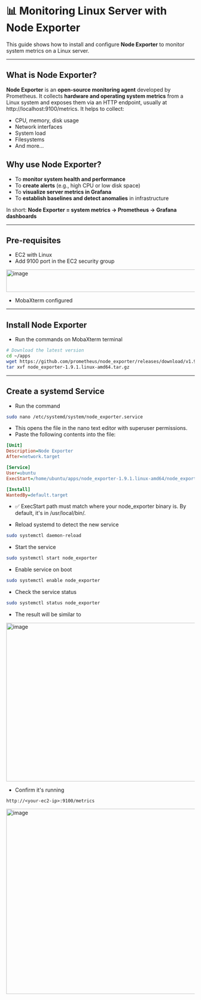 # 📊 Monitoring Linux Server with Node Exporter

This guide shows how to install and configure **Node Exporter** to monitor system metrics on a Linux server.

---

## What is Node Exporter?

**Node Exporter** is an **open-source monitoring agent** developed by Prometheus. It collects **hardware and operating system metrics** from a Linux system and exposes them via an HTTP endpoint, usually at http://localhost:9100/metrics. It helps to collect:

- CPU, memory, disk usage
- Network interfaces
- System load
- Filesystems
- And more...

## Why use Node Exporter?

- To **monitor system health and performance**
- To **create alerts** (e.g., high CPU or low disk space)
- To **visualize server metrics in Grafana**
- To **establish baselines and detect anomalies** in infrastructure

In short: **Node Exporter = system metrics → Prometheus → Grafana dashboards**

---
## Pre-requisites

- EC2 with Linux
- Add 9100 port in the EC2 security group
<img width="1576" height="60" alt="image" src="https://github.com/user-attachments/assets/31578b2e-307f-49ad-8f6b-28149238e77f" />

- MobaXterm configured

---

## Install Node Exporter

- Run the commands on MobaXterm terminal

```bash
# Download the latest version
cd ~/apps
wget https://github.com/prometheus/node_exporter/releases/download/v1.9.1/node_exporter-1.9.1.linux-amd64.tar.gz
tar xvf node_exporter-1.9.1.linux-amd64.tar.gz
```
---

## Create a systemd Service

- Run the command

```bash
sudo nano /etc/systemd/system/node_exporter.service
```
- This opens the file in the nano text editor with superuser permissions.
- Paste the following contents into the file:

```ini
[Unit]
Description=Node Exporter
After=network.target

[Service]
User=ubuntu
ExecStart=/home/ubuntu/apps/node_exporter-1.9.1.linux-amd64/node_exporter

[Install]
WantedBy=default.target
```

- ✅ ExecStart path must match where your node_exporter binary is. By default, it's in /usr/local/bin/.

- Reload systemd to detect the new service
```bash
sudo systemctl daemon-reload
```

- Start the service
```bash
sudo systemctl start node_exporter
```

- Enable service on boot
```bash
sudo systemctl enable node_exporter
```

- Check the service status
```bash
sudo systemctl status node_exporter
```

- The result will be similar to
<img width="1585" height="424" alt="image" src="https://github.com/user-attachments/assets/ad02ac6b-5dde-496c-a4a7-4d4c30f37865" />


- Confirm it's running
```
http://<your-ec2-ip>:9100/metrics
```

<img width="979" height="495" alt="image" src="https://github.com/user-attachments/assets/811ff30e-6483-4aba-b030-4b880f659b65" />




